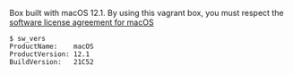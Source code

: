Box built with macOS 12.1. By using this vagrant box, you must respect the [software license agreement for macOS](https://www.apple.com/legal/sla/)

    $ sw_vers
    ProductName:    macOS
    ProductVersion: 12.1
    BuildVersion:   21C52

